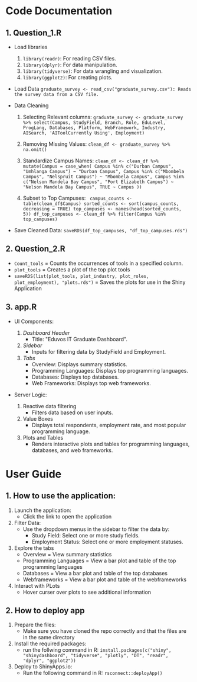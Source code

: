 # Code Documentation 
## 1. Question_1.R ##
   * Load libraries
     1. `library(readr)`: For reading CSV files.
     2. `library(dplyr)`: For data manipulation.
     3. `library(tidyverse)`: For data wrangling and visualization.
     4. `library(ggplot2)`: For creating plots.
     
   * Load Data
     `graduate_survey <- read_csv("graduate_survey.csv"): Reads the survey data from a CSV file.`
     
   * Data Cleaning
     1. Selecting Relevant columns:
     `graduate_survey <- graduate_survey %>%
  select(Campus, StudyField, Branch, Role, EduLevel, ProgLang, Databases, Platform, WebFramework, Industry, AISearch, 'AIToolCurrently Using', Employment)`

     2. Removing Missing Values:
      `clean_df <- graduate_survey %>% na.omit()`
     
      3. Standardize Campus Names:
      `clean_df <- clean_df %>%
  mutate(Campus = case_when(
    Campus %in% c("Durban Campus", "Umhlanga Campus") ~ "Durban Campus",
    Campus %in% c("Mbombela Campus", "Nelspruit Campus") ~ "Mbombela Campus",
    Campus %in% c("Nelson Mandela Bay Campus", "Port Elizabeth Campus") ~ "Nelson Mandela Bay Campus",
    TRUE ~ Campus
  ))`

     4. Subset to Top Campuses:
      ` campus_counts <- table(clean_df$Campus)
sorted_counts <- sort(campus_counts, decreasing = TRUE)
top_campuses <- names(head(sorted_counts, 5))
df_top_campuses <- clean_df %>% filter(Campus %in% top_campuses)`

   * Save Cleaned Data:
      `saveRDS(df_top_campuses, "df_top_campuses.rds")`

## 2. Question_2.R ##
   * `Count_tools` = Counts the occurrences of tools in a specified column.
   * `plot_tools` = Creates a plot of the top plot tools
   * `saveRDS(list(plot_tools, plot_industry, plot_roles, plot_employment), "plots.rds")` = Saves the plots for use in the Shiny Application

## 3. app.R ##
  * UI Components:
    1. *Dashboard Header*
       * Title: "Eduvos IT Graduate Dashboard".
    2. *Sidebar*
       * Inputs for filtering data by StudyField and Employment.
    3. *Tabs*
       * Overview: Displays summary statistics.
       * Programming Languages: Displays top programming languages.
       * Databases: Displays top databases.
       * Web Frameworks: Displays top web frameworks.
      
  * Server Logic:
    1. Reactive data filtering
       * Filters data based on user inputs.
    2. Value Boxes
       * Displays total respondents, employment rate, and most popular programming language.
    3. Plots and Tables
       * Renders interactive plots and tables for programming languages, databases, and web frameworks.
      
# User Guide
## 1. How to use the application:
   1. Launch the application:
      * Click the link to open the application
   2. Filter Data:
      * Use the dropdown menus in the sidebar to filter the data by:
        * Study Field: Select one or more study fields.
        * Employment Status: Select one or more employment statuses.
   3. Explore the tabs
      * Overview = View summary statistics
      * Programming Languages = View a bar plot and table of the top programming languages
      * Databases = View a bar plot and table of the top databases
      * Webframeworks = View a bar plot and table of the webframeworks
   4. Interact with PLots
      * Hover curser over plots to see additional information
## 2. How to deploy app
   1. Prepare the files:
      * Make sure you have cloned the repo correctly and that the files are in the same directory
   2. Install the required packages:
      * run the follwing command in R: `install.packages(c("shiny", "shinydashboard", "tidyverse", "plotly", "DT", "readr", "dplyr", "ggplot2"))`
   3. Deploy to ShinyApps.io:
      * Run the following command in R: `rsconnect::deployApp()`
    


